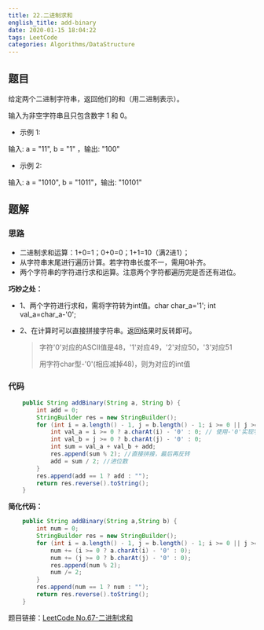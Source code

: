 ```yaml
---
title: 22.二进制求和
english_title: add-binary
date: 2020-01-15 18:04:22
tags: LeetCode
categories: Algorithms/DataStructure
---
```


## 题目

给定两个二进制字符串，返回他们的和（用二进制表示）。

输入为非空字符串且只包含数字 1 和 0。

* 示例 1:

输入: a = "11", b = "1"  ，输出: "100"

* 示例 2:

输入: a = "1010", b = "1011"，输出: "10101"

## 题解

### 思路

* 二进制求和运算：1+0=1；0+0=0；1+1=10（满2进1）；
* 从字符串末尾进行遍历计算。若字符串长度不一，需用0补齐。
* 两个字符串的字符进行求和运算。注意两个字符都遍历完是否还有进位。

**巧妙之处：**

* 1、两个字符进行求和，需将字符转为int值。char char_a='1'; int val_a=char_a-'0';

* 2、在计算时可以直接拼接字符串。返回结果时反转即可。

  > 字符'0'对应的ASCII值是48，'1'对应49，'2'对应50，'3'对应51
  >
  > 用字符char型-'0'(相应减掉48)，则为对应的int值

### 代码

```java
    public String addBinary(String a, String b) {
        int add = 0;
        StringBuilder res = new StringBuilder();
        for (int i = a.length() - 1, j = b.length() - 1; i >= 0 || j >= 0; i--, j--) {
            int val_a = i >= 0 ? a.charAt(i) - '0' : 0; // 使用-'0'实现字符转int值，若缺位，用0补齐
            int val_b = j >= 0 ? b.charAt(j) - '0' : 0;
            int sum = val_a + val_b + add;
            res.append(sum % 2); //直接拼接，最后再反转
            add = sum / 2; //进位数
        }
        res.append(add == 1 ? add : "");
        return res.reverse().toString();
    }
```

**简化代码：**

```java
    public String addBinary(String a,String b) {
        int num = 0;
        StringBuilder res = new StringBuilder();
        for (int i = a.length() - 1, j = b.length() - 1; i >= 0 || j >= 0; i--, j--) {
            num += (i >= 0 ? a.charAt(i) - '0' : 0);
            num += (j >= 0 ? b.charAt(j) - '0' : 0);
            res.append(num % 2);
            num /= 2;
        }
        res.append(num == 1 ? num : "");
        return res.reverse().toString();
    }
```

题目链接：[LeetCode No.67-二进制求和](https://leetcode-cn.com/problems/add-binary)

